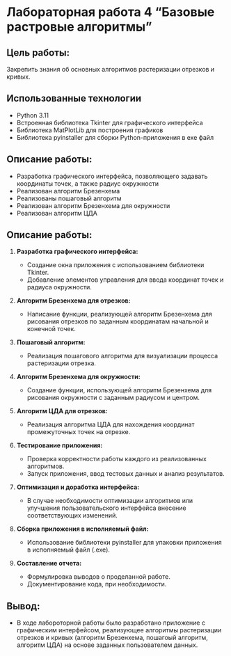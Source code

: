 # Лабораторная работа 4 “Базовые растровые алгоритмы”

## Цель работы:
Закрепить знания об основных алгоритмов растеризации отрезков и кривых.

## Использованные технологии
- Python 3.11
- Встроенная библиотека Tkinter для графического интерфейса
- Библиотека MatPlotLib для построения графиков
- Библиотека pyinstaller для сборки Python-приложения в exe файл

## Описание работы:
- Разработка графического интерфейса, позволяющего задавать координаты точек, а также радиус окружности
- Реализован алгоритм Брезенхема 
- Реализованы пошаговый алгоритм
- Реализован алгоритм Брезенхема для окружности
- Реализован алгоритм ЦДА

## Описание работы:
1. **Разработка графического интерфейса:**
   - Создание окна приложения с использованием библиотеки Tkinter.
   - Добавление элементов управления для ввода координат точек и радиуса окружности.

2. **Алгоритм Брезенхема для отрезков:**
   - Написание функции, реализующей алгоритм Брезенхема для рисования отрезков по заданным координатам начальной и конечной точек.

3. **Пошаговый алгоритм:**
   - Реализация пошагового алгоритма для визуализации процесса растеризации отрезка.

4. **Алгоритм Брезенхема для окружности:**
   - Создание функции, использующей алгоритм Брезенхема для рисования окружности с заданным радиусом и центром.

5. **Алгоритм ЦДА для отрезков:**
   - Реализация алгоритма ЦДА для нахождения координат промежуточных точек на отрезке.

6. **Тестирование приложения:**
   - Проверка корректности работы каждого из реализованных алгоритмов.
   - Запуск приложения, ввод тестовых данных и анализ результатов.

7. **Оптимизация и доработка интерфейса:**
   - В случае необходимости оптимизации алгоритмов или улучшения пользовательского интерфейса внесение соответствующих изменений.

8. **Сборка приложения в исполняемый файл:**
   - Использование библиотеки pyinstaller для упаковки приложения в исполняемый файл (.exe).

9. **Составление отчета:**
   - Формулировка выводов о проделанной работе.
   - Документирование кода, при необходимости.


## Вывод:
- В ходе лабороторной работы было разработано приложение с графическим интерфейсом, реализующее алгоритмы 
растеризации отрезков и кривых (алгоритм Брезенхема, пошагоый алгоритм, алгоритм ЦДА) на основе заданных пользователем данных.